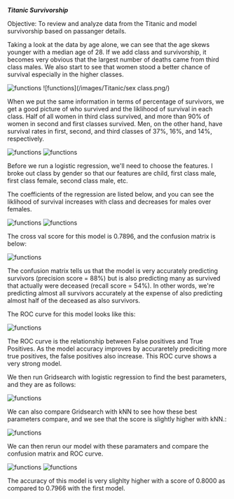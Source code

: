 ***Titanic Survivorship***

Objective: To review and analyze data from the Titanic and model survivorship based on passanger details.

Taking a look at the data by age alone, we can see that the age skews younger with a median age of 28. If we add class and survivorship, 
it becomes very obvious that the largest number of deaths came from third class males. We also start to see that women stood a better chance
of survival especially in the higher classes. 

![functions](/images/Titanic/passangerages.png/)
![functions](/images/Titanic/sex class.png/)

When we put the same information in terms of percentage of survivors, we get a good picture of who survived and the liklihood of survival in
each class. Half of all women in third class survived, and more than 90% of women in second and first classes survived. Men, on the other hand,
have survival rates in first, second, and third classes of 37%, 16%, and 14%, respectively.


![functions](/images/Titanic/survivalper.png/)
![functions](/images/Titanic/percentagetable.png/)

Before we run a logistic regression, we'll need to choose the features. I broke out class by gender so that our features are child, first class male, 
first class female, second class male, etc.

The coefficients of the regression are listed below, and you can see the liklihood of survival increases with class and decreases for males over females.

![functions](/images/Titanic/coefs.png/)
![functions](/images/Titanic/coefstable.png/)

The cross val score for this model is 0.7896, and the confusion matrix is below:

![functions](/images/Titanic/cm1.png/)

The confusion matrix tells us that the model is very accurately predicting survivors (precision score = 88%) but is also predicting many as survived that actually were deceased (recall score = 54%). In other words, we're predicting almost all survivors accurately at the expense of also predicting almost half of the deceased as also survivors.

The ROC curve for this model looks like this:

![functions](/images/Titanic/roc1.png/)

The ROC curve is the relationship between False positives and True Positives. As the model accuracy improves by accuraretely prediciting more true positives, the false positives also increase. This ROC curve shows a very strong model.


We then run Gridsearch with logistic regression to find the best parameters, and they are as follows:

![functions](/images/Titanic/params1.png/)

We can also compare Gridsearch with kNN to see how these best parameters compare, and we see that the score is slightly higher with kNN.:

![functions](/images/Titanic/param2.png/)

We can then rerun our model with these paramaters and compare the confusion matrix and ROC curve.

![functions](/images/Titanic/cm2.png/)
![functions](/images/Titanic/roc2.png/)

The accuracy of this model is very slighlty higher with a score of 0.8000 as compared to 0.7966 with the first model.


